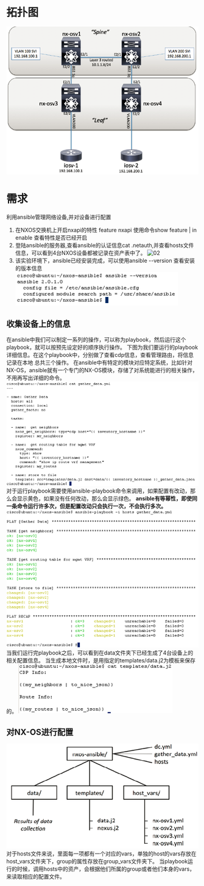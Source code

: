 # 拓扑图
![01](/images/ansible-on-nexus-1.PNG)
# 需求
利用ansible管理网络设备,并对设备进行配置
1. 在NXOS交换机上开启nxapi的特性 feature nxapi
使用命令show feature | in enable 查看特性是否已经开启
2. 登陆ansible的服务器,查看ansible的认证信息cat .netauth,并查看hosts文件信息，可以看到4台NXOS设备都被记录在资产表中了。
![02](/inventory.PNG)
3. 该实验环境下，ansible已经安装完成，可以使用ansible --version 查看安装的版本信息
![03](/images/ansible-version.PNG)
## 收集设备上的信息
在ansible中我们可以制定一系列的操作，可以称为playbook，然后运行这个playbook，就可以按预先设定好的顺序执行操作。
下图为我们要运行的playbook详细信息。在这个playbook中，分别做了查看cdp信息，查看管理路由，将信息记录在本地 总共三个操作。
在ansible中有特定的模块对应特定系统，比如针对NX-OS，ansible就有一个专门的NX-OS模块，存储了对系统能进行的相关操作，不用再写出详细的命令。
![04](/images/gather-data-yml.PNG)
对于运行playbook需要使用ansible-playbook命令来调用，如果配置有改动，那么会显示黄色，如果没有任何改动，那么会显示绿色。
__ansible有等幂性，即使同一条命令运行许多次，但是配置改动只会执行一次，不会执行多次。__
![05](/images/playbook-process.PNG)
当我们运行完playbook之后，可以看到在data文件夹下已经生成了4台设备上的相关配置信息。
当生成本地文件时，是用指定的templates/data.j2为模板来保存的。
![06](/images/templates.PNG)
## 对NX-OS进行配置
![07](/images/structure.PNG)
对于hosts文件来说，里面每一项都有一个对应的vars，单独的host的vars存放在host_vars文件夹下，group的属性存放在group_vars文件夹下。
当playbook运行的时候，调用hosts中的资产，会根据他们所属的group或者他们本身的vars，来读取相应的配置文件。
